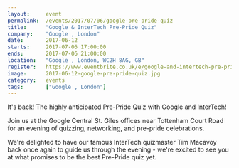 ```yaml
---
layout: 	event
permalink:	/events/2017/07/06/google-pre-pride-quiz
title:		"Google & InterTech Pre-Pride Quiz"
company:	"Google , London"
date:		2017-06-12
starts:		2017-07-06 17:00:00
ends: 		2017-07-06 21:00:00
location:	"Google , London, WC2H 8AG, GB"
register:	https://www.eventbrite.co.uk/e/google-and-intertech-pre-pride-quiz-tickets-35405870913
image: 		2017-06-12-google-pre-pride-quiz.jpg
category:	events
tags:		["Google , London"]
---
```


It's back! The highly anticipated Pre-Pride Quiz with Google and InterTech!

Join us at the Google Central St. Giles offices near Tottenham Court Road for an evening of quizzing, networking, and pre-pride celebrations.

We're delighted to have our famous InterTech quizmaster Tim Macavoy back once again to guide us through the evening - we're excited to see you at what promises to be the best Pre-Pride quiz yet.